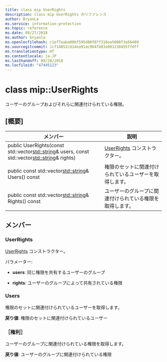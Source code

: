 ```yaml
---
title: class mip UserRights
description: class mip UserRights のリファレンス
author: BryanLa
ms.service: information-protection
ms.topic: reference
ms.date: 09/27/2018
ms.author: bryanla
ms.openlocfilehash: c1ef7aaba00bf595d80f07f318aa5808f3a56409
ms.sourcegitcommit: 1cf14852cd14ea91ac964fb03a901238455ffdff
ms.translationtype: HT
ms.contentlocale: ja-JP
ms.lasthandoff: 09/28/2018
ms.locfileid: "47445123"
---
```

# <a name="class-mipuserrights"></a>class mip::UserRights 
ユーザーのグループおよびそれらに関連付けられている権限。
  
## <a name="summary"></a>[概要]
 メンバー                        | 説明                                
--------------------------------|---------------------------------------------
public UserRights(const std::vector<std::string>& users, const std::vector<std::string>& rights)  |  [UserRights](class_mip_userrights.md) コンストラクター。
public const std::vector<std::string>& Users() const  |  権限のセットに関連付けられているユーザーを取得します。
public const std::vector<std::string>& Rights() const  |  ユーザーのグループに関連付けられている権限を取得します。
  
## <a name="members"></a>メンバー
  
### <a name="userrights"></a>UserRights
[UserRights](class_mip_userrights.md) コンストラクター。

パラメーター:  
* **users**: 同じ権限を共有するユーザーのグループ 


* **rights**: ユーザーのグループによって共有されている権限


  
### <a name="users"></a>Users
権限のセットに関連付けられているユーザーを取得します。

  
**戻り値**: 権限のセットに関連付けられているユーザー
  
### <a name="rights"></a>［権利］
ユーザーのグループに関連付けられている権限を取得します。

  
**戻り値**: ユーザーのグループに関連付けられている権限